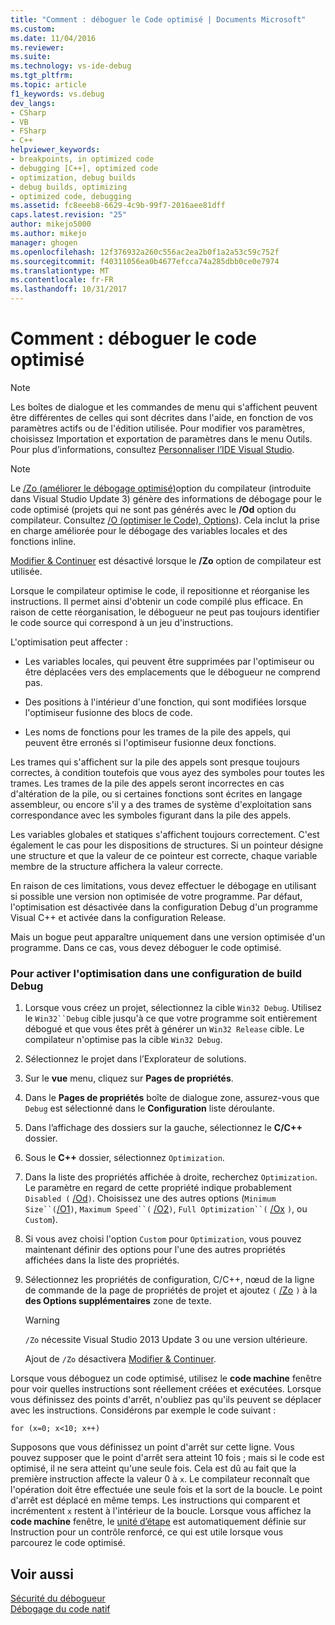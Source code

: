 ```yaml
---
title: "Comment : déboguer le Code optimisé | Documents Microsoft"
ms.custom: 
ms.date: 11/04/2016
ms.reviewer: 
ms.suite: 
ms.technology: vs-ide-debug
ms.tgt_pltfrm: 
ms.topic: article
f1_keywords: vs.debug
dev_langs:
- CSharp
- VB
- FSharp
- C++
helpviewer_keywords:
- breakpoints, in optimized code
- debugging [C++], optimized code
- optimization, debug builds
- debug builds, optimizing
- optimized code, debugging
ms.assetid: fc8eeeb8-6629-4c9b-99f7-2016aee81dff
caps.latest.revision: "25"
author: mikejo5000
ms.author: mikejo
manager: ghogen
ms.openlocfilehash: 12f376932a260c556ac2ea2b0f1a2a53c59c752f
ms.sourcegitcommit: f40311056ea0b4677efcca74a285dbb0ce0e7974
ms.translationtype: MT
ms.contentlocale: fr-FR
ms.lasthandoff: 10/31/2017
---
```

# <a name="how-to-debug-optimized-code"></a>Comment : déboguer le code optimisé
> [!NOTE]
>  Les boîtes de dialogue et les commandes de menu qui s'affichent peuvent être différentes de celles qui sont décrites dans l'aide, en fonction de vos paramètres actifs ou de l'édition utilisée. Pour modifier vos paramètres, choisissez Importation et exportation de paramètres dans le menu Outils. Pour plus d’informations, consultez [Personnaliser l’IDE Visual Studio](../ide/personalizing-the-visual-studio-ide.md).  
  
> [!NOTE]
>  Le [/Zo (améliorer le débogage optimisé)](/cpp/build/reference/zo-enhance-optimized-debugging)option du compilateur (introduite dans Visual Studio Update 3) génère des informations de débogage pour le code optimisé (projets qui ne sont pas générés avec le **/Od** option du compilateur. Consultez [/O (optimiser le Code), Options](/cpp/build/reference/o-options-optimize-code)). Cela inclut la prise en charge améliorée pour le débogage des variables locales et des fonctions inline.  
>   
>  [Modifier & Continuer](../debugger/edit-and-continue-visual-csharp.md) est désactivé lorsque le **/Zo** option de compilateur est utilisée.  
  
 Lorsque le compilateur optimise le code, il repositionne et réorganise les instructions. Il permet ainsi d'obtenir un code compilé plus efficace. En raison de cette réorganisation, le débogueur ne peut pas toujours identifier le code source qui correspond à un jeu d'instructions.  
  
 L'optimisation peut affecter :  
  
-   Les variables locales, qui peuvent être supprimées par l'optimiseur ou être déplacées vers des emplacements que le débogueur ne comprend pas.  
  
-   Des positions à l'intérieur d'une fonction, qui sont modifiées lorsque l'optimiseur fusionne des blocs de code.  
  
-   Les noms de fonctions pour les trames de la pile des appels, qui peuvent être erronés si l'optimiseur fusionne deux fonctions.  
  
 Les trames qui s'affichent sur la pile des appels sont presque toujours correctes, à condition toutefois que vous ayez des symboles pour toutes les trames. Les trames de la pile des appels seront incorrectes en cas d'altération de la pile, ou si certaines fonctions sont écrites en langage assembleur, ou encore s'il y a des trames de système d'exploitation sans correspondance avec les symboles figurant dans la pile des appels.  
  
 Les variables globales et statiques s'affichent toujours correctement. C'est également le cas pour les dispositions de structures. Si un pointeur désigne une structure et que la valeur de ce pointeur est correcte, chaque variable membre de la structure affichera la valeur correcte.  
  
 En raison de ces limitations, vous devez effectuer le débogage en utilisant si possible une version non optimisée de votre programme. Par défaut, l'optimisation est désactivée dans la configuration Debug d'un programme Visual C++ et activée dans la configuration Release.  
  
 Mais un bogue peut apparaître uniquement dans une version optimisée d'un programme. Dans ce cas, vous devez déboguer le code optimisé.  
  
### <a name="to-turn-on-optimization-in-a-debug-build-configuration"></a>Pour activer l'optimisation dans une configuration de build Debug  
  
1.  Lorsque vous créez un projet, sélectionnez la cible `Win32 Debug`. Utilisez le `Win32``Debug` cible jusqu'à ce que votre programme soit entièrement débogué et que vous êtes prêt à générer un `Win32 Release` cible. Le compilateur n'optimise pas la cible `Win32 Debug`.  
  
2.  Sélectionnez le projet dans l’Explorateur de solutions.  
  
3.  Sur le **vue** menu, cliquez sur **Pages de propriétés**.  
  
4.  Dans le **Pages de propriétés** boîte de dialogue zone, assurez-vous que `Debug` est sélectionné dans le **Configuration** liste déroulante.  
  
5.  Dans l’affichage des dossiers sur la gauche, sélectionnez le **C/C++** dossier.  
  
6.  Sous le **C++** dossier, sélectionnez `Optimization`.  
  
7.  Dans la liste des propriétés affichée à droite, recherchez `Optimization`. Le paramètre en regard de cette propriété indique probablement `Disabled (` [/Od](/cpp/build/reference/od-disable-debug)`)`. Choisissez une des autres options (`Minimum Size``(`[/O1](/cpp/build/reference/o1-o2-minimize-size-maximize-speed)`)`, `Maximum Speed``(` [/O2](/cpp/build/reference/o1-o2-minimize-size-maximize-speed)`)`, `Full Optimization``(` [/Ox](/cpp/build/reference/ox-full-optimization) `)`, ou `Custom`).  
  
8.  Si vous avez choisi l'option `Custom` pour `Optimization`, vous pouvez maintenant définir des options pour l'une des autres propriétés affichées dans la liste des propriétés.  
  
9. Sélectionnez les propriétés de configuration, C/C++, nœud de la ligne de commande de la page de propriétés de projet et ajoutez `(` [/Zo](/cpp/build/reference/zo-enhance-optimized-debugging) `)` à la **des Options supplémentaires** zone de texte.  
  
    > [!WARNING]
    >  `/Zo` nécessite Visual Studio 2013 Update 3 ou une version ultérieure.  
    >   
    >  Ajout de `/Zo` désactivera [Modifier & Continuer](../debugger/edit-and-continue-visual-csharp.md).  
  
 Lorsque vous déboguez un code optimisé, utilisez le **code machine** fenêtre pour voir quelles instructions sont réellement créées et exécutées. Lorsque vous définissez des points d'arrêt, n'oubliez pas qu'ils peuvent se déplacer avec les instructions. Considérons par exemple le code suivant :  
  
```  
for (x=0; x<10; x++)  
```  
  
 Supposons que vous définissez un point d'arrêt sur cette ligne. Vous pouvez supposer que le point d'arrêt sera atteint 10 fois ; mais si le code est optimisé, il ne sera atteint qu'une seule fois. Cela est dû au fait que la première instruction affecte la valeur 0 à `x`. Le compilateur reconnaît que l'opération doit être effectuée une seule fois et la sort de la boucle. Le point d'arrêt est déplacé en même temps. Les instructions qui comparent et incrémentent `x` restent à l'intérieur de la boucle. Lorsque vous affichez la **code machine** fenêtre, le [unité d’étape](http://msdn.microsoft.com/en-us/8791dac9-64d1-4bb9-b59e-8d59af1833f9) est automatiquement définie sur Instruction pour un contrôle renforcé, ce qui est utile lorsque vous parcourez le code optimisé.  
  
## <a name="see-also"></a>Voir aussi  
 [Sécurité du débogueur](../debugger/debugger-security.md)   
 [Débogage du code natif](../debugger/debugging-native-code.md)